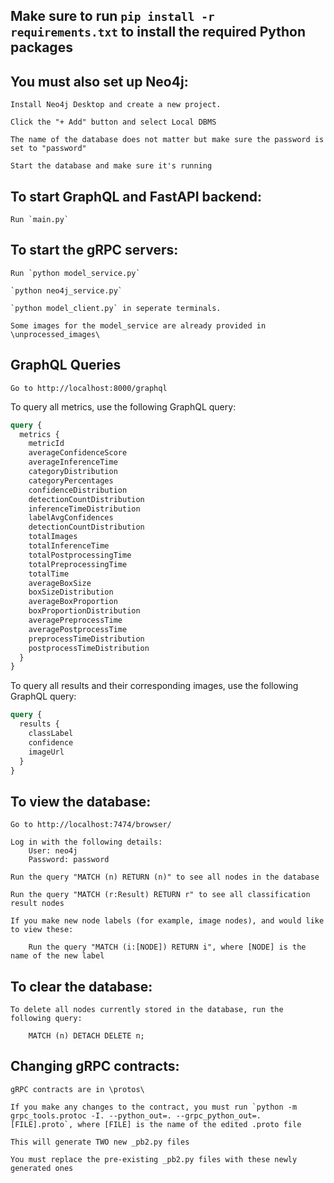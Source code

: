 ## Make sure to run `pip install -r requirements.txt` to install the required Python packages

## You must also set up Neo4j:

    Install Neo4j Desktop and create a new project.

    Click the "+ Add" button and select Local DBMS

    The name of the database does not matter but make sure the password is set to "password"

    Start the database and make sure it's running

## To start GraphQL and FastAPI backend:

    Run `main.py`

## To start the gRPC servers:

    Run `python model_service.py`
    
    `python neo4j_service.py`

    `python model_client.py` in seperate terminals.

    Some images for the model_service are already provided in \unprocessed_images\

## GraphQL Queries

    Go to http://localhost:8000/graphql

To query all metrics, use the following GraphQL query:

```graphql
query {
  metrics {
    metricId
    averageConfidenceScore
    averageInferenceTime
    categoryDistribution
    categoryPercentages
    confidenceDistribution
    detectionCountDistribution
    inferenceTimeDistribution
    labelAvgConfidences
    detectionCountDistribution
    totalImages
    totalInferenceTime
    totalPostprocessingTime
    totalPreprocessingTime
    totalTime
    averageBoxSize
    boxSizeDistribution
    averageBoxProportion
    boxProportionDistribution
    averagePreprocessTime
    averagePostprocessTime
    preprocessTimeDistribution
    postprocessTimeDistribution
  }
}
```

To query all results and their corresponding images, use the following GraphQL query:

```graphql
query {
  results {
    classLabel
    confidence
    imageUrl
  }
}
```


## To view the database:

    Go to http://localhost:7474/browser/

    Log in with the following details:
        User: neo4j
        Password: password

    Run the query "MATCH (n) RETURN (n)" to see all nodes in the database

    Run the query "MATCH (r:Result) RETURN r" to see all classification result nodes

    If you make new node labels (for example, image nodes), and would like to view these:

        Run the query "MATCH (i:[NODE]) RETURN i", where [NODE] is the name of the new label

## To clear the database:

    To delete all nodes currently stored in the database, run the following query:

        MATCH (n) DETACH DELETE n;

## Changing gRPC contracts:

    gRPC contracts are in \protos\

    If you make any changes to the contract, you must run `python -m grpc_tools.protoc -I. --python_out=. --grpc_python_out=. [FILE].proto`, where [FILE] is the name of the edited .proto file

    This will generate TWO new _pb2.py files

    You must replace the pre-existing _pb2.py files with these newly generated ones
